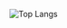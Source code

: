 


![Top Langs](https://github-readme-stats.vercel.app/api/top-langs/?username=anuraghazra&layout=compact)
